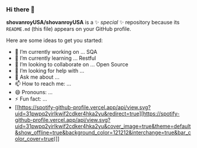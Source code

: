### Hi there 👋


**shovanroyUSA/shovanroyUSA** is a ✨ _special_ ✨ repository because its `README.md` (this file) appears on your GitHub profile.

Here are some ideas to get you started:

- 🔭 I’m currently working on ... SQA
- 🌱 I’m currently learning ... Restful
- 👯 I’m looking to collaborate on ... Open Source
- 🤔 I’m looking for help with ...
- 💬 Ask me about ...
- 📫 How to reach me: ...
- 😄 Pronouns: ...
- ⚡ Fun fact: ...
- [[https://spotify-github-profile.vercel.app/api/view.svg?uid=31pwpq2yirlkwif2cdker4hka2yu&redirect=true][https://spotify-github-profile.vercel.app/api/view.svg?uid=31pwpq2yirlkwif2cdker4hka2yu&cover_image=true&theme=default&show_offline=true&background_color=121212&interchange=true&bar_color_cover=true)]]
